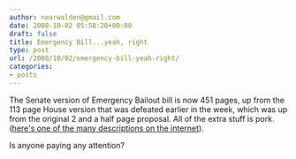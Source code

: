 ```yaml
---
author: nearwalden@gmail.com
date: 2008-10-02 05:58:20+00:00
draft: false
title: Emergency Bill...yeah, right
type: post
url: /2008/10/02/emergency-bill-yeah-right/
categories:
- posts
---
```


The Senate version of Emergency Bailout bill is now 451 pages, up from the 113 page House version that was defeated earlier in the week, which was up from the original 2 and a half page proposal.  All of the extra stuff is pork.  ([here's one of the many descriptions on the internet](http://www.creditslips.org/creditslips/2008/10/senate-bailout.html)).





Is anyone paying any attention?



